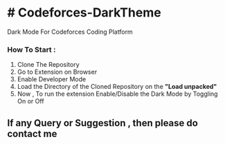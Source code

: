 <H1># Codeforces-DarkTheme</H1>
Dark Mode For Codeforces Coding Platform

<h3>How To Start :</h3>
<ol>
  <li>Clone The Repository</li>
  <li>Go to Extension on Browser</li>
  <li>Enable Developer Mode</li>
  <li>Load the Directory of the Cloned Repository on the <b>"Load unpacked"</b></li>
  <li>Now , To run the extension Enable/Disable the Dark Mode by Toggling On or Off</li>
</ol>

<h2>If any Query or Suggestion , then please do contact me</h2>


